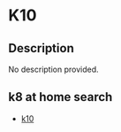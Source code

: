 # K10

## Description

No description provided.

## k8 at home search

- [k10](https://nanne.dev/k8s-at-home-search/#/k10)
